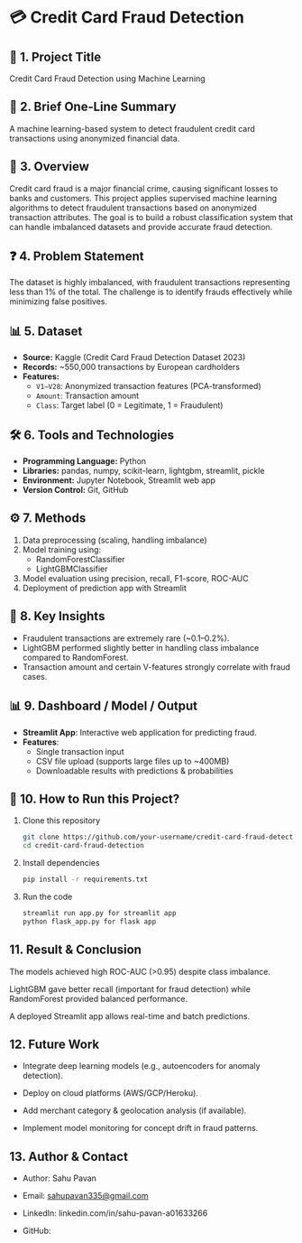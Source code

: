 # 💳 Credit Card Fraud Detection

## 📝 1. Project Title
Credit Card Fraud Detection using Machine Learning

## 📌 2. Brief One-Line Summary
A machine learning-based system to detect fraudulent credit card transactions using anonymized financial data.

## 📖 3. Overview
Credit card fraud is a major financial crime, causing significant losses to banks and customers. This project applies supervised machine learning algorithms to detect fraudulent transactions based on anonymized transaction attributes. The goal is to build a robust classification system that can handle imbalanced datasets and provide accurate fraud detection.

## ❓ 4. Problem Statement
The dataset is highly imbalanced, with fraudulent transactions representing less than 1% of the total. The challenge is to identify frauds effectively while minimizing false positives.

## 📊 5. Dataset
- **Source:** Kaggle (Credit Card Fraud Detection Dataset 2023)  
- **Records:** ~550,000 transactions by European cardholders  
- **Features:**  
  - `V1–V28`: Anonymized transaction features (PCA-transformed)  
  - `Amount`: Transaction amount  
  - `Class`: Target label (0 = Legitimate, 1 = Fraudulent)

## 🛠️ 6. Tools and Technologies
- **Programming Language:** Python  
- **Libraries:** pandas, numpy, scikit-learn, lightgbm, streamlit, pickle  
- **Environment:** Jupyter Notebook, Streamlit web app  
- **Version Control:** Git, GitHub  

## ⚙️ 7. Methods
1. Data preprocessing (scaling, handling imbalance)  
2. Model training using:  
   - RandomForestClassifier  
   - LightGBMClassifier  
3. Model evaluation using precision, recall, F1-score, ROC-AUC  
4. Deployment of prediction app with Streamlit  

## 🔑 8. Key Insights
- Fraudulent transactions are extremely rare (~0.1–0.2%).  
- LightGBM performed slightly better in handling class imbalance compared to RandomForest.  
- Transaction amount and certain V-features strongly correlate with fraud cases.  

## 📊 9. Dashboard / Model / Output
- **Streamlit App**: Interactive web application for predicting fraud.  
- **Features**:  
  - Single transaction input  
  - CSV file upload (supports large files up to ~400MB)  
  - Downloadable results with predictions & probabilities  

## 🚀 10. How to Run this Project?
1. Clone this repository  
   ```bash
   git clone https://github.com/your-username/credit-card-fraud-detection.git
   cd credit-card-fraud-detection
2. Install dependencies
    ```bash
    pip install -r requirements.txt
3. Run the code
   ```bash
   streamlit run app.py for streamlit app
   python flask_app.py for flask app

## 11. Result & Conclusion

The models achieved high ROC-AUC (>0.95) despite class imbalance.

LightGBM gave better recall (important for fraud detection) while RandomForest provided balanced performance.

A deployed Streamlit app allows real-time and batch predictions.

## 12. Future Work

- Integrate deep learning models (e.g., autoencoders for anomaly detection).

- Deploy on cloud platforms (AWS/GCP/Heroku).

- Add merchant category & geolocation analysis (if available).

- Implement model monitoring for concept drift in fraud patterns.

## 13. Author & Contact

- Author: Sahu Pavan
- Email: sahupavan335@gmail.com

- LinkedIn: linkedin.com/in/sahu-pavan-a01633266

- GitHub: 


